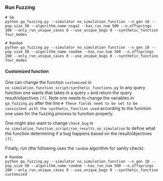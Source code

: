 ### Run Fuzzing
```
# GA
python ga_fuzzing.py --simulator no_simulation_function --n_gen 10 --pop_size 50 --algorithm_name nsga2 --has_run_num 500 --n_offsprings 200 --only_run_unique_cases 0 --use_unique_bugs 0 --synthetic_function four_modes
```

```
# Random
python ga_fuzzing.py --simulator no_simulation_function --n_gen 10 --pop_size 50 --algorithm_name random --has_run_num 500 --n_offsprings 200 --only_run_unique_cases 0 --use_unique_bugs 0 --synthetic_function four_modes
```

#### Customized function
One can change the function `customized` in `no_simulation_function_script/synthetic_functions.py` to any query function one wants that takes in a query `x` and return the query result/objectives `[f]`. Note one needs to change the variables in `ga_fuzzing.py` after the line `# These fields need to be set to be consistent with the synthetic_function used` according to the function one uses for the fuzzing process to function properly.

One might also want to change `check_bug` in `no_simulation_function_script/run_results_no_simulation` to define what the function determining if a bug happens based on the result/objectives `[f]`.

Finally, run (the following uses the `random` algorithm for sanity check):
```
# Random
python ga_fuzzing.py --simulator no_simulation_function --n_gen 10 --pop_size 50 --algorithm_name random --has_run_num 500 --n_offsprings 200 --only_run_unique_cases 0 --use_unique_bugs 0 --synthetic_function customized
```
